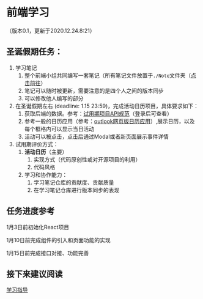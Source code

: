 # 前端学习
（版本0.1，更新于2020.12.24.8:21）

## 圣诞假期任务：

1. 学习笔记
    1. 整个前端小组共同编写一套笔记（所有笔记文件放置于`./Note`文件夹（[点击前往](./Note/index.md)）
    2. 笔记可以随时被更新，需要注意的是四个人之间的版本同步
    3. 可以修改他人编写的部分
2. 在圣诞假期左右 (deadline: 1.15 23:59)，完成活动日历项目，具体要求如下：
    1. 获取后端的数据。参考：[试用期项目API规范](https://github.com/TeaBreak-Tech/APIdoc/blob/main/Probation/index.md)（登录后可查看）
    2. 参考一般的日历应用（参考：[outlook网页版日历应用](https://outlook.live.com/calendar/0/view/month)）,展示日历，以及每个框格内可以显示当日活动
    4. 活动可以被点击，点击后通过Modal或者新页面展示事件详情
3. 试用期评价方式：
    1. __活动日历__（主要）
        1. 实现方式（代码原创性或对开源项目的利用）
        2. 代码风格
    2. 学习和协作能力：
        1. 学习笔记仓库的贡献度、贡献质量
        2. 在学习笔记仓库进行版本同步的表现

## 任务进度参考

1月3日前初始化React项目

1月10日前完成组件的引入和页面功能的实现

1月15日前完成接口对接、功能完善

## 接下来建议阅读
[学习指导](./Guidance/index.md)